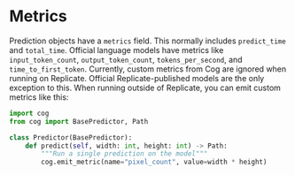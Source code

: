 # Metrics

Prediction objects have a `metrics` field. This normally includes `predict_time` and `total_time`. Official language models have metrics like `input_token_count`, `output_token_count`, `tokens_per_second`, and `time_to_first_token`. Currently, custom metrics from Cog are ignored when running on Replicate. Official Replicate-published models are the only exception to this. When running outside of Replicate, you can emit custom metrics like this:


```python
import cog
from cog import BasePredictor, Path

class Predictor(BasePredictor):
    def predict(self, width: int, height: int) -> Path:
        """Run a single prediction on the model"""
        cog.emit_metric(name="pixel_count", value=width * height)
```

